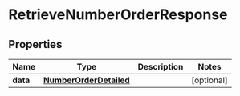 # RetrieveNumberOrderResponse

## Properties
Name | Type | Description | Notes
------------ | ------------- | ------------- | -------------
**data** | [**NumberOrderDetailed**](NumberOrderDetailed.md) |  |  [optional]
